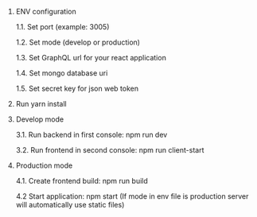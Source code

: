 1. ENV configuration

   1.1. Set port (example: 3005)

   1.2. Set mode (develop or production)

   1.3. Set GraphQL url for your react application

   1.4. Set mongo database uri

   1.5. Set secret key for json web token


2. Run yarn install


3. Develop mode

   3.1. Run backend in first console: npm run dev

   3.2. Run frontend in second console: npm run client-start


4. Production mode

   4.1. Create frontend build: npm run build

   4.2 Start application: npm start (If mode in env file is production server will automatically use static files)